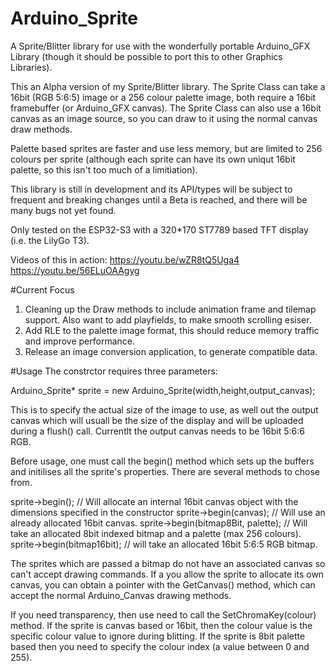 # Arduino_Sprite
A Sprite/Blitter library for use with the wonderfully portable Arduino_GFX Library (though it should be possible to port this to other Graphics Libraries). 

This an Alpha version of my Sprite/Blitter library. The Sprite Class can take a 16bit (RGB 5:6:5) image or a 256 colour palette image, both require a 16bit framebuffer (or Arduino_GFX canvas). The Sprite Class can also use a 16bit canvas as an image source, so you can draw to it using the normal canvas draw methods.

Palette based sprites are faster and use less memory, but are limited to 256 colours per sprite (although each sprite can have its own uniqut 16bit palette, so this isn't too much of a limitiation). 

This library is still in development and its API/types will be subject to frequent and breaking changes until a Beta is reached, and there will be many bugs not yet found.

Only tested on the ESP32-S3 with a 320*170 ST7789 based TFT display (i.e. the LilyGo T3).

Videos of this in action:
https://youtu.be/wZR8tQ5Uga4
https://youtu.be/56ELuOAAgyg

#Current Focus
1. Cleaning up the Draw methods to include animation frame and tilemap support. Also want to add playfields, to make smooth scrolling esiser.
2. Add RLE to the palette image format, this should reduce memory traffic and improve performance.
3. Release an image conversion application, to generate compatible data.

#Usage
The constrctor requires three parameters:

Arduino_Sprite* sprite = new Arduino_Sprite(width,height,output_canvas);

This is to specify the actual size of the image to use, as well out the output canvas which will usuall be the size of the display and will be uploaded during a flush() call. Currentlt the output canvas needs to be 16bit 5:6:6 RGB.

Before usage, one must call the begin() method which sets up the buffers and initilises all the sprite's properties. There are several methods to chose from.

sprite->begin(); // Will allocate an internal 16bit canvas object with the dimensions specified in the constructor
sprite->begin(canvas); // Will use an already allocated 16bit canvas.
sprite->begin(bitmap8Bit, palette); // Will take an allocated 8bit indexed bitmap and a palette (max 256 colours).
sprite->begin(bitmap16bit); // will take an allocated 16bit 5:6:5 RGB bitmap.

The sprites which are passed a bitmap do not have an associated canvas so can't accept drawing commands. If a you allow the sprite to allocate its own canvas, you can obtain a pointer with the GetCanvas() method, which can accept the normal Arduino_Canvas drawing methods.

If you need transparency, then use need to call the SetChromaKey(colour) method. If the sprite is canvas based or 16bit, then the colour value is the specific colour value to ignore during blitting. If the sprite is 8bit palette based then you need to specify the colour index (a value between 0 and 255).



